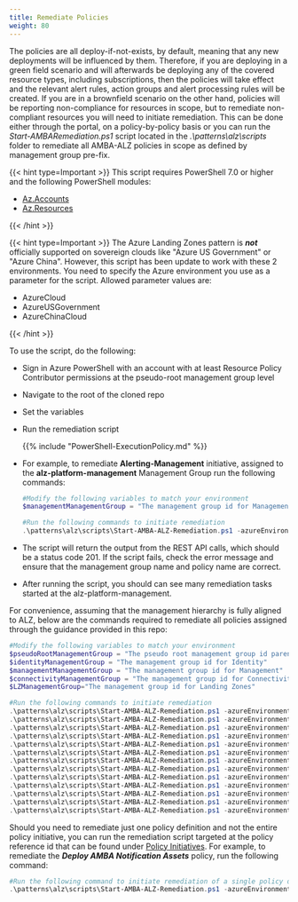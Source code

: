 ```yaml
---
title: Remediate Policies
weight: 80
---
```


The policies are all deploy-if-not-exists, by default, meaning that any new deployments will be influenced by them. Therefore, if you are deploying in a green field scenario and will afterwards be deploying any of the covered resource types, including subscriptions, then the policies will take effect and the relevant alert rules, action groups and alert processing rules will be created.
If you are in a brownfield scenario on the other hand, policies will be reporting non-compliance for resources in scope, but to remediate non-compliant resources you will need to initiate remediation. This can be done either through the portal, on a policy-by-policy basis or you can run the _Start-AMBARemediation.ps1_ script located in the _.\patterns\alz\scripts_ folder to remediate all AMBA-ALZ policies in scope as defined by management group pre-fix.

{{< hint type=Important >}}
This script requires PowerShell 7.0 or higher and the following PowerShell modules:

- [Az.Accounts](https://www.powershellgallery.com/packages/Az.Accounts)
- [Az.Resources](https://www.powershellgallery.com/packages/Az.Resources)

{{< /hint >}}

{{< hint type=Important >}}
The Azure Landing Zones pattern is _**not**_ officially supported on sovereign clouds like "Azure US Government" or "Azure China". However, this script has been update to work with these 2 environments. You need to specify the Azure environment you use as a parameter for the script.
Allowed parameter values are:

- AzureCloud
- AzureUSGovernment
- AzureChinaCloud

{{< /hint >}}

To use the script, do the following:

- Sign in Azure PowerShell with an account with at least Resource Policy Contributor permissions at the pseudo-root management group level
- Navigate to the root of the cloned repo
- Set the variables
- Run the remediation script

  {{% include "PowerShell-ExecutionPolicy.md" %}}

- For example, to remediate **Alerting-Management** initiative, assigned to the **alz-platform-management** Management Group run the following commands:

  ```powershell
  #Modify the following variables to match your environment
  $managementManagementGroup = "The management group id for Management"
  ```

  ```powershell
  #Run the following commands to initiate remediation
  .\patterns\alz\scripts\Start-AMBA-ALZ-Remediation.ps1 -azureEnvironment "AzureCloud" -managementGroupName $managementManagementGroup -policyName Alerting-Management
  ```

- The script will return the output from the REST API calls, which should be a status code 201. If the script fails, check the error message and ensure that the management group name and policy name are correct.
- After running the script, you should can see many remediation tasks started at the alz-platform-management.

For convenience, assuming that the management hierarchy is fully aligned to ALZ, below are the commands required to remediate all policies assigned through the guidance provided in this repo:

```powershell
#Modify the following variables to match your environment
$pseudoRootManagementGroup = "The pseudo root management group id parenting the Platform and Landing Zones management groups"
$identityManagementGroup = "The management group id for Identity"
$managementManagementGroup = "The management group id for Management"
$connectivityManagementGroup = "The management group id for Connectivity"
$LZManagementGroup="The management group id for Landing Zones"
```

```powershell
#Run the following commands to initiate remediation
.\patterns\alz\scripts\Start-AMBA-ALZ-Remediation.ps1 -azureEnvironment "AzureCloud" -managementGroupName $pseudoRootManagementGroup -policyName Notification-Assets
.\patterns\alz\scripts\Start-AMBA-ALZ-Remediation.ps1 -azureEnvironment "AzureCloud" -managementGroupName $pseudoRootManagementGroup -policyName Alerting-ServiceHealth
.\patterns\alz\scripts\Start-AMBA-ALZ-Remediation.ps1 -azureEnvironment "AzureCloud" -managementGroupName $connectivityManagementGroup -policyName Alerting-Connectivity
.\patterns\alz\scripts\Start-AMBA-ALZ-Remediation.ps1 -azureEnvironment "AzureCloud" -managementGroupName $identityManagementGroup -policyName Alerting-Identity
.\patterns\alz\scripts\Start-AMBA-ALZ-Remediation.ps1 -azureEnvironment "AzureCloud" -managementGroupName $managementManagementGroup -policyName Alerting-Management
.\patterns\alz\scripts\Start-AMBA-ALZ-Remediation.ps1 -azureEnvironment "AzureCloud" -managementGroupName $LZManagementGroup -policyName Alerting-KeyManagement
.\patterns\alz\scripts\Start-AMBA-ALZ-Remediation.ps1 -azureEnvironment "AzureCloud" -managementGroupName $LZManagementGroup -policyName Alerting-LoadBalancing
.\patterns\alz\scripts\Start-AMBA-ALZ-Remediation.ps1 -azureEnvironment "AzureCloud" -managementGroupName $LZManagementGroup -policyName Alerting-NetworkChanges
.\patterns\alz\scripts\Start-AMBA-ALZ-Remediation.ps1 -azureEnvironment "AzureCloud" -managementGroupName $LZManagementGroup -policyName Alerting-RecoveryServices
.\patterns\alz\scripts\Start-AMBA-ALZ-Remediation.ps1 -azureEnvironment "AzureCloud" -managementGroupName $LZManagementGroup -policyName Alerting-HybridVM
.\patterns\alz\scripts\Start-AMBA-ALZ-Remediation.ps1 -azureEnvironment "AzureCloud" -managementGroupName $LZManagementGroup -policyName Alerting-Storage
.\patterns\alz\scripts\Start-AMBA-ALZ-Remediation.ps1 -azureEnvironment "AzureCloud" -managementGroupName $LZManagementGroup -policyName Alerting-VM
.\patterns\alz\scripts\Start-AMBA-ALZ-Remediation.ps1 -azureEnvironment "AzureCloud" -managementGroupName $LZManagementGroup -policyName Alerting-Web
```

Should you need to remediate just one policy definition and not the entire policy initiative, you can run the remediation script targeted at the policy reference id that can be found under [Policy Initiatives](../../Policy-Initiatives). For example, to remediate the **_Deploy AMBA Notification Assets_** policy, run the following command:

```powershell
#Run the following command to initiate remediation of a single policy definition
.\patterns\alz\scripts\Start-AMBA-ALZ-Remediation.ps1 -azureEnvironment "AzureCloud" -managementGroupName $pseudoRootManagementGroup -policyName ALZ_AlertProcessing_Rule
```
